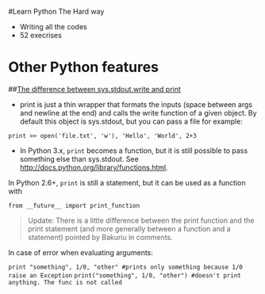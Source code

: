 #Learn Python The Hard way

* Writing all the codes
* 52 execrises

# Other Python features

##[The difference between sys.stdout.write and print]( http://stackoverflow.com/questions/3263672/python-the-difference-between-sys-stdout-write-and-print )

* print is just a thin wrapper that formats the inputs (space between args and newline at the end) and calls the write function of a given object. By default this object is sys.stdout, but you can pass a file for example:

``` print >> open('file.txt', 'w'), 'Hello', 'World', 2+3 ```

* In Python 3.x, ``` print ``` becomes a function, but it is still possible to pass something else than sys.stdout. See http://docs.python.org/library/functions.html.

In Python 2.6+, ``` print ``` is still a statement, but it can be used as a function with

```from __future__ import print_function ```
> Update: There is a little difference between the print function and the print statement (and more generally between a function and a statement) pointed by Bakuriu in comments.

In case of error when evaluating arguments:

``` print "something", 1/0, "other" #prints only something because 1/0 raise an Exception ```
``` print("something", 1/0, "other") #doesn't print anything. The func is not called ```
